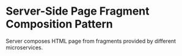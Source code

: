 # Server-Side Page Fragment Composition Pattern
Server composes HTML page from fragments provided by different microservices.

